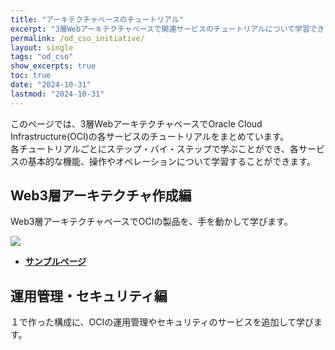 ```yaml
---
title: "アーキテクチャベースのチュートリアル"
excerpt: "3層Webアーキテクチャベースで関連サービスのチュートリアルについて学習できるチュートリアルです。"
permalink: /od_cso_initiative/
layout: single
tags: "od_cso"
show_excerpts: true
toc: true
date: "2024-10-31"
lastmod: "2024-10-31"
---
```


このページでは、3層WebアーキテクチャベースでOracle Cloud Infrastructure(OCI)の各サービスのチュートリアルをまとめています。  
各チュートリアルごとにステップ・バイ・ステップで学ぶことができ、各サービスの基本的な機能、操作やオペレーションについて学習することができます。 

## Web3層アーキテクチャ作成編
Web3層アーキテクチャベースでOCIの製品を、手を動かして学びます。




![](/ocitutorials/_pages/od_cso_initiative/od_cso_map1.png)


+ **[サンプルページ](/ocitutorials/od_cso_initiative/od_cso_initiative_sample/)**

## 運用管理・セキュリティ編
１で作った構成に、OCIの運用管理やセキュリティのサービスを追加して学びます。

